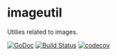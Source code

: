 # imageutil
Utilies related to images.

[![GoDoc](https://godoc.org/github.com/pierrre/imageutil?status.svg)](https://godoc.org/github.com/pierrre/imageutil)
[![Build Status](https://travis-ci.org/pierrre/imageutil.svg)](https://travis-ci.org/pierrre/imageutil)
[![codecov](https://codecov.io/gh/pierrre/imageutil/branch/master/graph/badge.svg)](https://codecov.io/gh/pierrre/imageutil)
